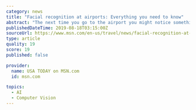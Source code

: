```yaml
---
category: news
title: "Facial recognition at airports: Everything you need to know"
abstract: "The next time you go to the airport you might notice something different as part of the security process: A machine scanning your face to verify your identity. U.S. Customs and Border Protection (CBP) has been working with airlines to implement biometric ..."
publishedDateTime: 2019-08-18T03:15:00Z
sourceUrl: https://www.msn.com/en-us/travel/news/facial-recognition-at-airports-everything-you-need-to-know/ar-AAFTRXl
type: article
quality: 19
score: 19
published: false

provider:
  name: USA TODAY on MSN.com
  id: msn.com

topics:
  - AI
  - Computer Vision
---
```

